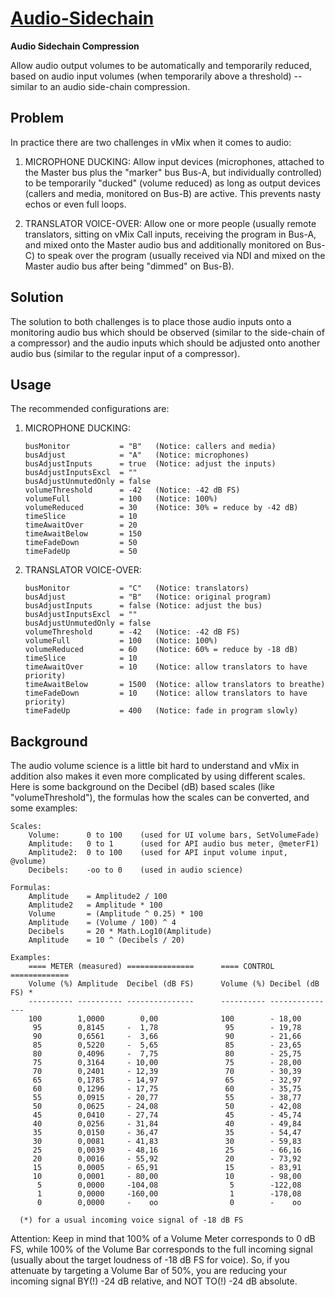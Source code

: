 
[Audio-Sidechain](audio-sidechain.vb)
=====================================

**Audio Sidechain Compression**

Allow audio output volumes to be automatically and temporarily
reduced, based on audio input volumes (when temporarily above a
threshold) -- similar to an audio side-chain compression.

Problem
-------

In practice there are two challenges in vMix when it comes to audio:

1. MICROPHONE DUCKING:
   Allow input devices (microphones, attached to the Master bus plus the
   "marker" bus Bus-A, but individually controlled) to be temporarily
   "ducked" (volume reduced) as long as output devices (callers and
   media, monitored on Bus-B) are active. This prevents nasty echos or
   even full loops.

2. TRANSLATOR VOICE-OVER:
   Allow one or more people (usually remote translators, sitting on
   vMix Call inputs, receiving the program in Bus-A, and mixed onto the
   Master audio bus and additionally monitored on Bus-C) to speak over
   the program (usually received via NDI and mixed on the Master audio
   bus after being "dimmed" on Bus-B).

Solution
--------

The solution to both challenges is to place those audio inputs onto a
monitoring audio bus which should be observed (similar to the side-chain
of a compressor) and the audio inputs which should be adjusted onto
another audio bus (similar to the regular input of a compressor).

Usage
-----

The recommended configurations are:

1. MICROPHONE DUCKING:

       busMonitor           = "B"   (Notice: callers and media)
       busAdjust            = "A"   (Notice: microphones)
       busAdjustInputs      = true  (Notice: adjust the inputs)
       busAdjustInputsExcl  = ""
       busAdjustUnmutedOnly = false
       volumeThreshold      = -42   (Notice: -42 dB FS)
       volumeFull           = 100   (Notice: 100%)
       volumeReduced        = 30    (Notice: 30% = reduce by -42 dB)
       timeSlice            = 10
       timeAwaitOver        = 20
       timeAwaitBelow       = 150
       timeFadeDown         = 50
       timeFadeUp           = 50

2. TRANSLATOR VOICE-OVER:

       busMonitor           = "C"   (Notice: translators)
       busAdjust            = "B"   (Notice: original program)
       busAdjustInputs      = false (Notice: adjust the bus)
       busAdjustInputsExcl  = ""
       busAdjustUnmutedOnly = false
       volumeThreshold      = -42   (Notice: -42 dB FS)
       volumeFull           = 100   (Notice: 100%)
       volumeReduced        = 60    (Notice: 60% = reduce by -18 dB)
       timeSlice            = 10
       timeAwaitOver        = 10    (Notice: allow translators to have priority)
       timeAwaitBelow       = 1500  (Notice: allow translators to breathe)
       timeFadeDown         = 10    (Notice: allow translators to have priority)
       timeFadeUp           = 400   (Notice: fade in program slowly)

Background
----------

The audio volume science is a little bit hard to understand and vMix
in addition also makes it even more complicated by using different
scales. Here is some background on the Decibel (dB) based scales (like
"volumeThreshold"), the formulas how the scales can be converted, and
some examples:

    Scales:
        Volume:      0 to 100    (used for UI volume bars, SetVolumeFade)
        Amplitude:   0 to 1      (used for API audio bus meter, @meterF1)
        Amplitude2:  0 to 100    (used for API input volume input, @volume)
        Decibels:    -oo to 0    (used in audio science)

    Formulas:
        Amplitude    = Amplitude2 / 100
        Amplitude2   = Amplitude * 100
        Volume       = (Amplitude ^ 0.25) * 100
        Amplitude    = (Volume / 100) ^ 4
        Decibels     = 20 * Math.Log10(Amplitude)
        Amplitude    = 10 ^ (Decibels / 20)

    Examples:
        ==== METER (measured) ===============      ==== CONTROL =============
        Volume (%) Amplitude  Decibel (dB FS)      Volume (%) Decibel (dB FS) *
        ---------- ---------- ---------------      ---------- ---------------
        100        1,0000        0,00              100        - 18,00
         95        0,8145     -  1,78               95        - 19,78
         90        0,6561     -  3,66               90        - 21,66
         85        0,5220     -  5,65               85        - 23,65
         80        0,4096     -  7,75               80        - 25,75
         75        0,3164     - 10,00               75        - 28,00
         70        0,2401     - 12,39               70        - 30,39
         65        0,1785     - 14,97               65        - 32,97
         60        0,1296     - 17,75               60        - 35,75
         55        0,0915     - 20,77               55        - 38,77
         50        0,0625     - 24,08               50        - 42,08
         45        0,0410     - 27,74               45        - 45,74
         40        0,0256     - 31,84               40        - 49,84
         35        0,0150     - 36,47               35        - 54,47
         30        0,0081     - 41,83               30        - 59,83
         25        0,0039     - 48,16               25        - 66,16
         20        0,0016     - 55,92               20        - 73,92
         15        0,0005     - 65,91               15        - 83,91
         10        0,0001     - 80,00               10        - 98,00
          5        0,0000     -104,08                5        -122,08
          1        0,0000     -160,00                1        -178,08
          0        0,0000     -    oo                0        -    oo

      (*) for a usual incoming voice signal of -18 dB FS

Attention: Keep in mind that 100% of a Volume Meter corresponds to 0
dB FS, while 100% of the Volume Bar corresponds to the full incoming
signal (usually about the target loudness of -18 dB FS for voice). So,
if you attenuate by targeting a Volume Bar of 50%, you are reducing your
incoming signal BY(!) -24 dB relative, and NOT TO(!) -24 dB absolute.

